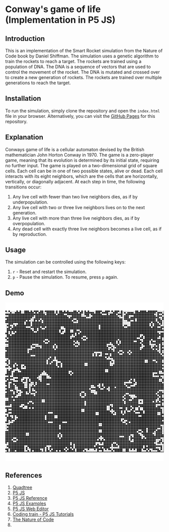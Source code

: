 # Conway's game of life (Implementation in P5 JS)

## Introduction

This is an implementation of the Smart Rocket simulation from the Nature of Code book by Daniel Shiffman. The simulation uses a genetic algorithm to train the rockets to reach a target. The rockets are trained using a population of DNA. The DNA is a sequence of vectors that are used to control the movement of the rocket. The DNA is mutated and crossed over to create a new generation of rockets. The rockets are trained over multiple generations to reach the target.

## Installation

To run the simulation, simply clone the repository and open the `index.html` file in your browser. Alternatively, you can visit the [GitHub Pages](https://ghostscypher.github.io/game_of_life/src/index.html) for this repository.

## Explanation

Conways game of life is a cellular automaton devised by the British mathematician John Horton Conway in 1970. The game is a zero-player game, meaning that its evolution is determined by its initial state, requiring no further input. The game is played on a two-dimensional grid of square cells. Each cell can be in one of two possible states, alive or dead. Each cell interacts with its eight neighbors, which are the cells that are horizontally, vertically, or diagonally adjacent. At each step in time, the following transitions occur:

1. Any live cell with fewer than two live neighbors dies, as if by underpopulation.
2. Any live cell with two or three live neighbors lives on to the next generation.
3. Any live cell with more than three live neighbors dies, as if by overpopulation.
4. Any dead cell with exactly three live neighbors becomes a live cell, as if by reproduction.

## Usage

The simulation can be controlled using the following keys:

1. `r` - Reset and restart the simulation.
2. `p` - Pause the simulation. To resume, press `p` again.

## Demo

<img src="https://raw.githubusercontent.com/ghostscypher/game_of_life/output/demo.gif" alt="Game of life output GIF" />


## References

1. [Quadtree](https://en.wikipedia.org/wiki/conway's_game_of_life)
2. [P5 JS](https://p5js.org/)
3. [P5 JS Reference](https://p5js.org/reference/)
4. [P5 JS Examples](https://p5js.org/examples/)
5. [P5 JS Web Editor](https://editor.p5js.org/)
6. [Coding train - P5 JS Tutorials](https://www.youtube.com/user/shiffman/playlists?view=50&sort=dd&shelf_id=14)
7. [The Nature of Code](https://natureofcode.com/)
8. 